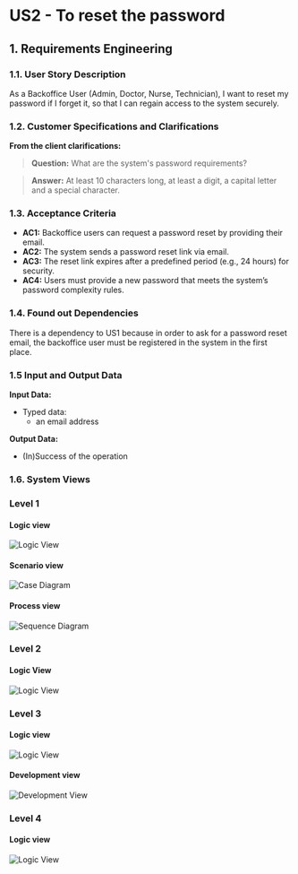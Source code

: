 # US2 - To reset the password


## 1. Requirements Engineering

### 1.1. User Story Description

As a Backoffice User (Admin, Doctor, Nurse, Technician), I want to reset my
password if I forget it, so that I can regain access to the system securely.

### 1.2. Customer Specifications and Clarifications

**From the client clarifications:**

> **Question:** What are the system's password requirements?

> **Answer:** At least 10 characters long, at least a digit, a capital letter and a special character.


### 1.3. Acceptance Criteria

* **AC1:** Backoffice users can request a password reset by providing their email.
* **AC2:** The system sends a password reset link via email.
* **AC3:** The reset link expires after a predefined period (e.g., 24 hours) for security.
* **AC4:** Users must provide a new password that meets the system’s password complexity rules.



### 1.4. Found out Dependencies

There is a dependency to US1 because in order to ask for a password reset email, the backoffice user must be registered in the system in the first place.

### 1.5 Input and Output Data

**Input Data:**

* Typed data:
    * an email address

**Output Data:**

* (In)Success of the operation

### 1.6. System Views

### Level 1

#### Logic view

![Logic View](views/level1-logic.svg)

#### Scenario view

![Case Diagram](views/case-diagram.svg)

#### Process view

![Sequence Diagram](views/sequence-diagram.svg)


### Level 2

#### Logic View

![Logic View](../UC1/views/logic-view-lvl2.svg)


### Level 3

#### Logic view

![Logic View](../UC1/views/logic-view-lvl3.svg)


#### Development view

![Development View](../UC1/views/dev-view-lvl3.svg)

### Level 4

#### Logic view

![Logic View](../UC1/views/logic-view-lvl4.svg)


